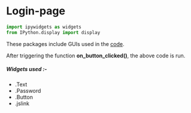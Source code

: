 # Login-page

```python
import ipywidgets as widgets
from IPython.display import display
```

These packages include GUIs used in the [code](https://github.com/Nitin1901/Login-page/blob/master/logincode.py).

After triggering the function __on_button_clicked()__, the above code is run.

##### Widgets used :-
* .Text
* .Password
* .Button
* .jslink
